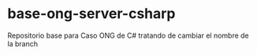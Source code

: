 # base-ong-server-csharp
Repositorio base para Caso ONG de C#
tratando de cambiar el nombre de la branch